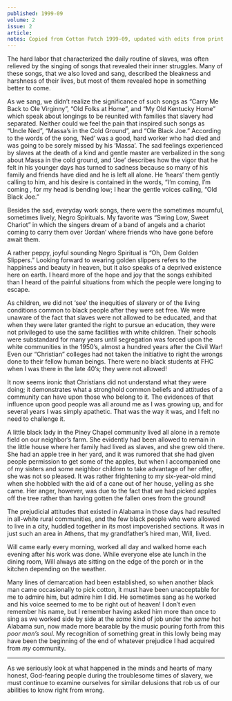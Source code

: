 ```yaml
---
published: 1999-09
volume: 2
issue: 2
article: 
notes: Copied from Cotton Patch 1999-09, updated with edits from print version.
---
```


The hard labor that characterized the daily routine of slaves, was often relieved by the singing of songs that revealed their inner struggles. Many of these songs, that we also loved and sang,  described  the bleakness and harshness of their  lives, but  most of them  revealed hope in something better to come.

As we sang, we didn’t  realize the significance of  such songs as “Carry Me Back to Ole Virginny”, “Old Folks at Home”, and “My Old Kentucky Home” which speak about  longings to be reunited with families that slavery had separated.  Neither could we feel the pain that inspired such songs as “Uncle Ned”, “Massa’s in the Cold Ground”, and “Ole Black Joe.” According to the words of the song, ‘Ned’ was a good, hard worker who had died and was going to be sorely missed  by his ‘Massa’. The sad feelings experienced by slaves at the death of a kind and gentle master are verbalized in the song about Massa in the cold ground, and ‘Joe’ describes how the vigor that he felt in his younger days has turned to sadness because so many of his family and friends have died and he is left all alone. He ‘hears’ them gently calling to him, and his desire is contained in the words, “I’m coming, I’m coming , for my head is bending low; I hear the gentle voices calling, “Old Black Joe.”

Besides the sad, everyday work songs, there were the sometimes mournful, sometimes lively, Negro Spirituals.  My favorite was “Swing Low, Sweet Chariot” in which the singers dream of a band of angels and a chariot coming to carry them over ‘Jordan’ where friends who have gone before await them. 

A rather peppy, joyful sounding Negro Spiritual is “Oh, Dem Golden Slippers.”  Looking forward to wearing golden slippers  refers to the happiness and beauty in heaven, but it also speaks of a deprived existence here on earth. I heard more of the hope and joy that the songs exhibited than I heard of  the painful situations from which the people were longing to escape. 

As children, we did not ‘see’  the inequities of slavery or of the living conditions common to black people after they were set free. We were unaware of the fact that slaves were not allowed to be educated, and that when they were later granted the  right to pursue an education, they were not privileged to use the same facilities with white children. Their schools were substandard for many years until segregation was forced upon the white communities in the 1950’s, almost a hundred years after the Civil War! Even our “Christian” colleges had not taken the initiative to right the wrongs done to their fellow human beings. There were no black students at  FHC when I was there in the late 40’s; they were not allowed!

It now seems ironic that Christians did not understand what they were doing;  it demonstrates what a stronghold  common beliefs and attitudes of a community can have upon those who belong to it. The evidences of that influence upon good people was all around me as I was growing up, and for several years I was simply apathetic. That was the way it was, and I felt no need to challenge it. 

A little black lady in the Piney Chapel community lived all alone in a remote field on our neighbor’s farm. She evidently had been allowed to remain in the little house where her family had lived as slaves, and she grew old there. She had an apple tree in her yard, and it was rumored that she had given people permission to get some of the apples, but when I accompanied one of my sisters and some neighbor children to take advantage of her offer, she was not so pleased. It was rather frightening to my six-year-old mind when she hobbled with the aid of a cane out of her house, yelling as she came. Her anger, however, was due to the fact that we had picked apples off the tree rather than having gotten the fallen ones from the ground! 

The prejudicial attitudes that existed in Alabama in those days had resulted in all-white rural communities, and the few black people who were allowed to live in a city, huddled together in its most impoverished sections. It was in just such an area in Athens, that my grandfather’s hired man, Will, lived.

Will came early every morning, worked all day and walked home each evening after his work was done. While everyone else ate lunch in the dining room, Will always ate sitting on the edge of the porch or in the kitchen depending on the weather. 

Many lines of demarcation had been established, so when another black man came occasionally to pick cotton, it must  have been unacceptable for me to admire him, but admire him I did. He sometimes sang as he worked and his voice seemed to me to be right out of heaven! I don’t even remember his name, but I remember having asked him more than once to sing as we worked side by side at the *same* kind of job under the *same* hot Alabama sun, now made more bearable by the music pouring forth from this *poor man’s soul*. My recognition of something great in this lowly being may have been the beginning of the end of whatever prejudice I had acquired from *my* community. 


---- 
As we seriously look at what happened in the minds and hearts of many honest, God-fearing people during the troublesome times of slavery, we must continue to examine ourselves for similar delusions that rob us of our abilities to know right from wrong.
